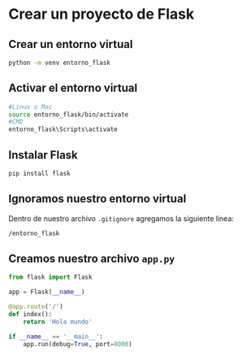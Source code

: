 # Crear un proyecto de Flask

## Crear un entorno virtual
```bash
python -m venv entorno_flask
```
## Activar el entorno virtual
```bash
#Linux o Mac
source entorno_flask/bin/activate
#CMD
entorno_flask\Scripts\activate
```
## Instalar Flask
```bash
pip install flask
```
## Ignoramos nuestro entorno virtual
Dentro de nuestro archivo `.gitignore` agregamos la siguiente linea:
```bash
/entorno_flask
```
## Creamos nuestro archivo `app.py`
```python
from flask import Flask

app = Flask(__name__)

@app.route('/')
def index():
    return 'Hola mundo'

if __name__ == '__main__':
    app.run(debug=True, port=8000)
```
